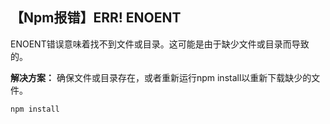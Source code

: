 ## 【Npm报错】ERR! ENOENT

ENOENT错误意味着找不到文件或目录。这可能是由于缺少文件或目录而导致的。

**解决方案：** 确保文件或目录存在，或者重新运行npm install以重新下载缺少的文件。

```bash
npm install
```


